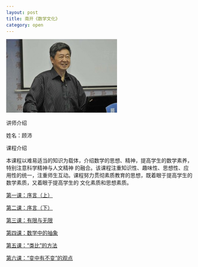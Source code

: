 ```yaml
---
layout: post
title: 南开《数学文化》
category: open
---
```

<img class="cover" title="20110613094904901" src="/images/2012/10/20110613094904901-300x199.jpg" alt="顾沛" width="300" height="199" />

讲师介绍

姓名：顾沛

课程介绍

本课程以难易适当的知识为载体，介绍数学的思想、精神，提高学生的数学素养，特别注意科学精神与人文精神 的融合。该课程注重知识性、趣味性、思想性、应用性的统一，注重师生互动。课程努力贯彻素质教育的思想，既着眼于提高学生的数学素质，又着眼于提高学生的 文化素质和思想素质。

<a title="南开大学公开课《数学文化》第一课" href="/nankai-shuxuewenhua-lesson-1" target="_blank">第一课：序言（上）</a>

<a title="南开大学公开课《数学文化》第二课" href="/nankai-shuxuewenhua-lesson-2" target="_blank">第二课：序言（下）</a>

<a title="南开大学公开课《数学文化》第三课" href="/nankai-shuxuewenhua-lesson-3" target="_blank">第三课：有限与无限</a>

<a title="南开大学公开课《数学文化》第四课" href="/nankai-shuxuewenhua-lesson-4" target="_blank">第四课：数学中的抽象</a>

<a title="南开大学公开课《数学文化》第五课" href="/nankai-shuxuewenhua-lesson-5" target="_blank">第五课：“类比”的方法</a>

<a title="南开大学公开课《数学文化》第六课" href="/nankai-shuxuewenhua-lesson-6" target="_blank">第六课：“变中有不变”的观点</a>
